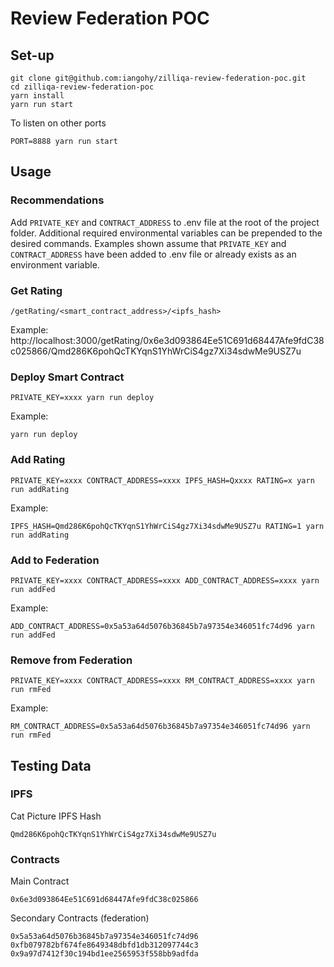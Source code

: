 # Review Federation POC

## Set-up
```
git clone git@github.com:iangohy/zilliqa-review-federation-poc.git
cd zilliqa-review-federation-poc
yarn install
yarn run start
```

To listen on other ports
```
PORT=8888 yarn run start
```

## Usage
### Recommendations
Add `PRIVATE_KEY` and `CONTRACT_ADDRESS` to .env file at the root of the project folder. Additional required environmental variables can be prepended to the desired commands. Examples shown assume that `PRIVATE_KEY` and `CONTRACT_ADDRESS` have been added to .env file or already exists as an environment variable.
### Get Rating
```
/getRating/<smart_contract_address>/<ipfs_hash>
```
Example: http://localhost:3000/getRating/0x6e3d093864Ee51C691d68447Afe9fdC38c025866/Qmd286K6pohQcTKYqnS1YhWrCiS4gz7Xi34sdwMe9USZ7u

### Deploy Smart Contract
```
PRIVATE_KEY=xxxx yarn run deploy
```
Example: 
```
yarn run deploy
```
### Add Rating
```
PRIVATE_KEY=xxxx CONTRACT_ADDRESS=xxxx IPFS_HASH=Qxxxx RATING=x yarn run addRating
```
Example: 
```
IPFS_HASH=Qmd286K6pohQcTKYqnS1YhWrCiS4gz7Xi34sdwMe9USZ7u RATING=1 yarn run addRating
```

### Add to Federation
```
PRIVATE_KEY=xxxx CONTRACT_ADDRESS=xxxx ADD_CONTRACT_ADDRESS=xxxx yarn run addFed
```
Example:
```
ADD_CONTRACT_ADDRESS=0x5a53a64d5076b36845b7a97354e346051fc74d96 yarn run addFed
```

### Remove from Federation
```
PRIVATE_KEY=xxxx CONTRACT_ADDRESS=xxxx RM_CONTRACT_ADDRESS=xxxx yarn run rmFed
```
Example:
```
RM_CONTRACT_ADDRESS=0x5a53a64d5076b36845b7a97354e346051fc74d96 yarn run rmFed
```

## Testing Data
### IPFS
Cat Picture IPFS Hash
```
Qmd286K6pohQcTKYqnS1YhWrCiS4gz7Xi34sdwMe9USZ7u
```

### Contracts
Main Contract
```
0x6e3d093864Ee51C691d68447Afe9fdC38c025866
```

Secondary Contracts (federation)
```
0x5a53a64d5076b36845b7a97354e346051fc74d96
0xfb079782bf674fe8649348dbfd1db312097744c3
0x9a97d7412f30c194bd1ee2565953f558bb9adfda
```